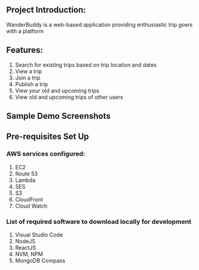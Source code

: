 ## Project Introduction:
WanderBuddy is a web-based application providing enthusiastic trip goers with a platform 

## Features:
1. Search for existing trips based on trip location and dates
2. View a trip
3. Join a trip
5. Publish a trip
7. View your old and upcoming trips
8. View old and upcoming trips of other users

## Sample Demo Screenshots

## Pre-requisites Set Up
### AWS services configured:
1. EC2
2. Route 53
3. Lambda
4. SES
5. S3
6. CloudFront
7. Cloud Watch

### List of required software to download locally for development
1. Visual Studio Code
2. NodeJS
3. ReactJS
4. NVM, NPM
5. MongoDB Compass